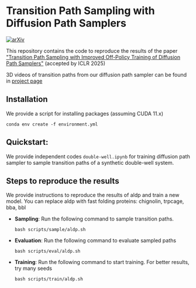 # Transition Path Sampling with Diffusion Path Samplers
[![arXiv](https://img.shields.io/badge/arXiv-2405.19961-84cc16)](https://arxiv.org/abs/2405.19961)

This repository contains the code to reproduce the results of the paper ["Transition Path Sampling with Improved Off-Policy Training of Diffusion Path Samplers"](https://arxiv.org/abs/2405.19961) (accepted by ICLR 2025)

3D videos of transition paths from our diffusion path sampler can be found in [project page](https://kiyoung98.github.io/tps-dps/)

## Installation
We provide a script for installing packages (assuming CUDA 11.x) 
```
conda env create -f environment.yml
```

## Quickstart:
We provide independent codes `double-well.ipynb` for training diffusion path sampler to sample transition paths of a synthetic double-well system. 

## Steps to reproduce the results
We provide instructions to reproduce the results of aldp and train a new model. You can replace aldp with fast folding proteins: chignolin, trpcage, bba, bbl

- **Sampling**: Run the following command to sample transition paths.
    ```
    bash scripts/sample/aldp.sh
    ```
- **Evaluation**: Run the following command to evaluate sampled paths
    ```
    bash scripts/eval/aldp.sh
    ```
- **Training**: Run the following command to start training. For better results, try many seeds
    ```
    bash scripts/train/aldp.sh
    ```